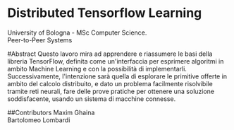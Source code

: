 # Distributed Tensorflow Learning
University of Bologna - MSc Computer Science. <br>
Peer-to-Peer Systems<br>

#Abstract
Questo lavoro mira ad apprendere e riassumere le basi della libreria TensorFlow, definita come un'interfaccia per esprimere algoritmi in ambito Machine Learning e con la possibilità di implementarli. Successivamente, l'intenzione sarà quella di esplorare le primitive offerte in ambito del calcolo distribuito, e dato un problema facilmente risolvibile tramite reti neurali, fare delle prove pratiche per ottenere una soluzione soddisfacente, usando un sistema di macchine connesse.

##Contributors
Maxim Ghaina<br>
Bartolomeo Lombardi
